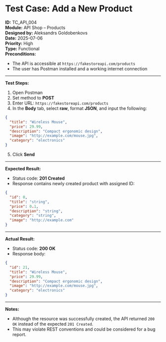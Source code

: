 # Test Case: Add a New Product

**ID:** TC_API_004  
**Module:** API Shop – Products  
**Designed by:** Aleksandrs Goldobenkovs  
**Date:** 2025-07-06  
**Priority:** High  
**Type:** Functional  
**Preconditions:**  
- The API is accessible at `https://fakestoreapi.com/products`  
- The user has Postman installed and a working internet connection

---

**Test Steps:**

1. Open Postman  
2. Set method to **POST**  
3. Enter URL: `https://fakestoreapi.com/products`  
4. In the **Body** tab, select **raw**, format **JSON**, and input the following:
```json
{
  "title": "Wireless Mouse",
  "price": 29.99,
  "description": "Compact ergonomic design",
  "image": "http://example.com/mouse.jpg",
  "category": "electronics"
}
```
5. Click **Send**

---

**Expected Result:**  
- Status code: **201 Created**  
- Response contains newly created product with assigned ID:
```json
{
  "id": 0,
  "title": "string",
  "price": 0.1,
  "description": "string",
  "category": "string",
  "image": "http://example.com"
}
```

---

**Actual Result:**  
- Status code: **200 OK**  
- Response body:
```json
{
  "id": 21,
  "title": "Wireless Mouse",
  "price": 29.99,
  "description": "Compact ergonomic design",
  "image": "http://example.com/mouse.jpg",
  "category": "electronics"
}
```

---

**Notes:**  
- Although the resource was successfully created, the API returned `200 OK` instead of the expected `201 Created`.  
- This may violate REST conventions and could be considered for a bug report.
